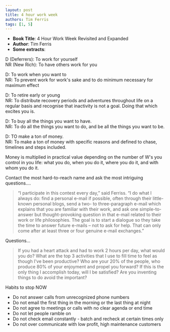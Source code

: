 ```yaml
---
layout: post
title: 4 hour work week
authors: Tim Ferris
tags: [1, 5]
---
```


- **Book Title**: 4 Hour Work Week Revisited and Expanded
- **Author**: Tim Ferris
- **Some extracts**:

D (Deferrers): To work for yourself <br>
NR (New Rich): To have others work for you

D: To work when you want to<br>
NR: To prevent work for work's sake and to do minimum necessary for maximum effect

D: To retire early or young<br>
NR: To distribute recovery periods and adventures throughout life on a regular basis and recognise that inactivity is not a goal. Doing that which excites you is.

D: To buy all the things you want to have.<br>
NR: To do all the things you want to do, and be all the things you want to be.

D: TO make a ton of money.<br>
NR: To make a ton of money with specific reasons and defined to chase, timelines and steps included.

Money is multiplied in practical value depending on the number of W's you control in you life: what you do, when you do it, where you do it, and with whom you do it.

Contact the most hard-to-reach name and ask the most intriguing questions....

> “I participate in this contest every day,” said Ferriss. “I do what I always do: find a personal e-mail if possible, often through their little-known personal blogs, send a two- to three-paragraph e-mail which explains that you are familiar with their work, and ask one simple-to-answer but thought-provoking question in that e-mail related to their work or life philosophies. The goal is to start a dialogue so they take the time to answer future e-mails – not to ask for help. That can only come after at least three or four genuine e-mail exchanges.”

Questions...

> If you had a heart attack and had to work 2 hours per day, what would you do? What are the top 3 activities that I use to fill time to feel as though I've been productive? Who are your 20% of the people, who produce 80% of your enjoyment and propel you forward? If this is the only thing I accomplish today, will I be satisfied? Are you inventing things to do avoid the important?

Habits to stop NOW

- Do not answer calls from unrecognized phone numbers
- Do not email the first thing in the morning or the last thing at night
- Do not agree to meetings or calls with no clear agenda or end time
- Do not let people ramble on
- Do not check email constantly - batch and recheck at certain times only
- Do not over communicate with low profit, high maintenance customers
